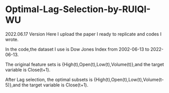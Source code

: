 # Optimal-Lag-Selection-by-RUIQI-WU
2022.06.17 Version
Here I upload the paper I ready to replicate and codes I wrote.

In the code,the dataset I use is Dow Jones Index from 2002-06-13 to 2022-06-13.

The original feature sets is {High(t),Open(t),Low(t),Volume(t)},and the target variable is Close(t+1).

After Lag selection, the optimal subsets is {High(t),Open(t),Low(t),Volume(t-5)},and the target variable is Close(t+1).
